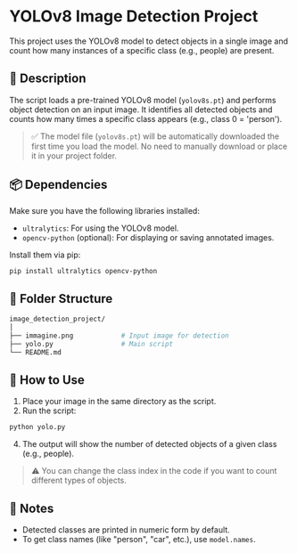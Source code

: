 # YOLOv8 Image Detection Project

This project uses the YOLOv8 model to detect objects in a single image and count how many instances of a specific class (e.g., people) are present.

## 🧾 Description
The script loads a pre-trained YOLOv8 model (`yolov8s.pt`) and performs object detection on an input image. It identifies all detected objects and counts how many times a specific class appears (e.g., class 0 = 'person').

> ✅ The model file (`yolov8s.pt`) will be automatically downloaded the first time you load the model. No need to manually download or place it in your project folder.

## 📦 Dependencies
Make sure you have the following libraries installed:
- `ultralytics`: For using the YOLOv8 model.
- `opencv-python` (optional): For displaying or saving annotated images.

Install them via pip:

```bash
pip install ultralytics opencv-python
```

## 📁 Folder Structure

```bash
image_detection_project/
│
├── immagine.png            # Input image for detection
├── yolo.py                 # Main script
└── README.md
```
## 🚀 How to Use
1. Place your image in the same directory as the script.
2. Run the script:

```bash
python yolo.py
```
4. The output will show the number of detected objects of a given class (e.g., people).

> ⚠️ You can change the class index in the code if you want to count different types of objects.

## 📝 Notes
- Detected classes are printed in numeric form by default.
- To get class names (like "person", "car", etc.), use `model.names`.
```
